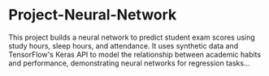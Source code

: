 # Project-Neural-Network
This project builds a neural network to predict student exam scores using study hours, sleep hours, and attendance. It uses synthetic data and TensorFlow's Keras API to model the relationship between academic habits and performance, demonstrating neural networks for regression tasks...
